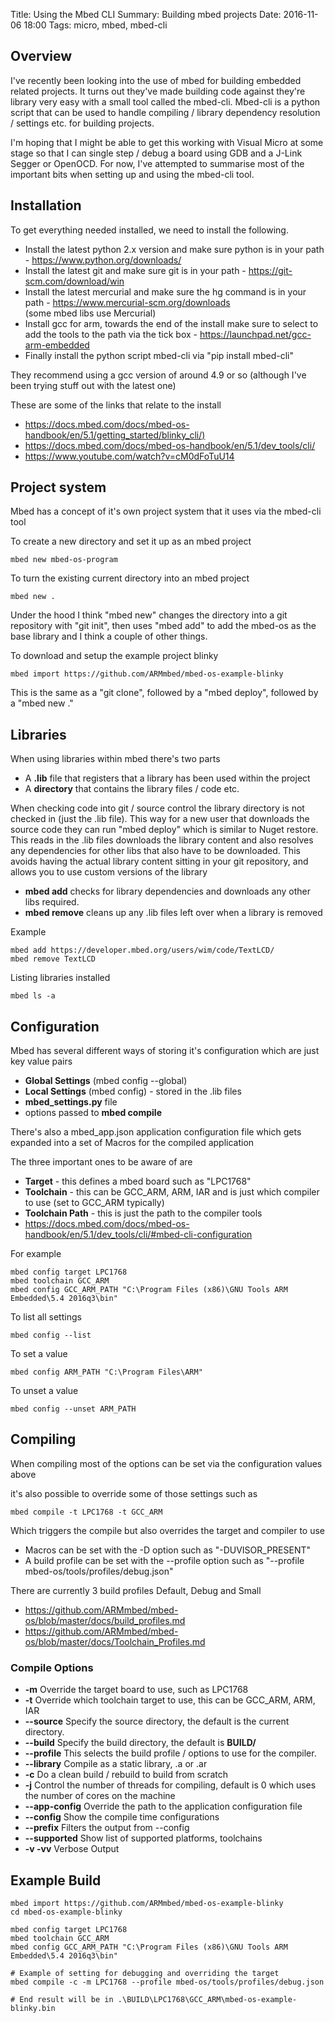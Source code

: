 Title: Using the Mbed CLI
Summary: Building mbed projects
Date: 2016-11-06 18:00
Tags: micro, mbed, mbed-cli

## Overview

I've recently been looking into the use of mbed for building embedded related projects.
It turns out they've made building code against they're library very easy with a small tool called the mbed-cli.
Mbed-cli is a python script that can be used to handle compiling / library dependency resolution / settings etc. for building projects.

I'm hoping that I might be able to get this working with Visual Micro at some stage so that I can single step / debug a board using GDB and a J-Link Segger or OpenOCD.
For now, I've attempted to summarise most of the important bits when setting up and using the mbed-cli tool.


## Installation

To get everything needed installed, we need to install the following.

  * Install the latest python 2.x version and make sure python is in your path - <https://www.python.org/downloads/>
  * Install the latest git and make sure git is in your path - <https://git-scm.com/download/win>
  * Install the latest mercurial and make sure the hg command is in your path - <https://www.mercurial-scm.org/downloads> <br>
    (some mbed libs use Mercurial)
  * Install gcc for arm, towards the end of the install make sure to select to add the tools to the path via the tick box - <https://launchpad.net/gcc-arm-embedded>
  * Finally install the python script mbed-cli via "pip install mbed-cli"

They recommend using a gcc version of around 4.9 or so (although I've been trying stuff out with the latest one)

These are some of the links that relate to the install

  * <https://docs.mbed.com/docs/mbed-os-handbook/en/5.1/getting_started/blinky_cli/)>
  * <https://docs.mbed.com/docs/mbed-os-handbook/en/5.1/dev_tools/cli/>
  * <https://www.youtube.com/watch?v=cM0dFoTuU14>


## Project system

Mbed has a concept of it's own project system that it uses via the mbed-cli tool

To create a new directory and set it up as an mbed project
```
mbed new mbed-os-program
```

To turn the existing current directory into an mbed project
```
mbed new .
```

Under the hood I think "mbed new" changes the directory into a git repository with "git init", then uses "mbed add" to add the mbed-os as the base library
and I think a couple of other things.

To download and setup the example project blinky
```
mbed import https://github.com/ARMmbed/mbed-os-example-blinky
```
This is the same as a "git clone", followed by a "mbed deploy", followed by a "mbed new ."



## Libraries

When using libraries within mbed there's two parts

  * A **.lib** file that registers that a library has been used within the project
  * A **directory** that contains the library files / code etc.

When checking code into git / source control the library directory is not checked in (just the .lib file).
This way for a new user that downloads the source code they can run "mbed deploy" which is similar to Nuget restore.
This reads in the .lib files downloads the library content and also resolves any dependencies for other libs that also have to be downloaded.
This avoids having the actual library content sitting in your git repository, and allows you to use custom versions of the library

  * **mbed add** checks for library dependencies and downloads any other libs required.
  * **mbed remove** cleans up any .lib files left over when a library is removed

Example
```
mbed add https://developer.mbed.org/users/wim/code/TextLCD/
mbed remove TextLCD
```

Listing libraries installed
```
mbed ls -a
```


## Configuration

Mbed has several different ways of storing it's configuration which are just key value pairs

  * **Global Settings** (mbed config --global)
  * **Local Settings** (mbed config) - stored in the .lib files
  * **mbed_settings.py** file
  * options passed to **mbed compile**

There's also a mbed_app.json application configuration file which gets expanded into a set of Macros for the compiled application

The three important ones to be aware of are

  * **Target** - this defines a mbed board such as "LPC1768"
  * **Toolchain** - this can be GCC_ARM, ARM, IAR and is just which compiler to use (set to GCC_ARM typically)
  * **Toolchain Path** - this is just the path to the compiler tools
  * <https://docs.mbed.com/docs/mbed-os-handbook/en/5.1/dev_tools/cli/#mbed-cli-configuration>

For example
```
mbed config target LPC1768
mbed toolchain GCC_ARM
mbed config GCC_ARM_PATH "C:\Program Files (x86)\GNU Tools ARM Embedded\5.4 2016q3\bin"
```

To list all settings
```
mbed config --list
```

To set a value
```
mbed config ARM_PATH "C:\Program Files\ARM"
```

To unset a value
```
mbed config --unset ARM_PATH
```


## Compiling

When compiling most of the options can be set via the configuration values above <br>

it's also possible to override some of those settings such as

```
mbed compile -t LPC1768 -t GCC_ARM
```
Which triggers the compile but also overrides the target and compiler to use

  * Macros can be set with the -D option such as "-DUVISOR_PRESENT"
  * A build profile can be set with the --profile option such as "--profile mbed-os/tools/profiles/debug.json"

There are currently 3 build profiles Default, Debug and Small

  * <https://github.com/ARMmbed/mbed-os/blob/master/docs/build_profiles.md>
  * <https://github.com/ARMmbed/mbed-os/blob/master/docs/Toolchain_Profiles.md>

### Compile Options

  * **-m**	Override the target board to use, such as LPC1768
  * **-t**	Override which toolchain target to use, this can be GCC_ARM, ARM, IAR
  * **--source**	Specify the source directory, the default is the current directory.
  * **--build**		Specify the build directory, the default is **BUILD/**
  * **--profile**	This selects the build profile / options to use for the compiler.
  * **--library**	Compile as a static library, .a or .ar
  * **-c**		Do a clean build / rebuild to build from scratch
  * **-j**		Control the number of threads for compiling, default is 0 which uses the number of cores on the machine
  * **--app-config**	Override the path to the application configuration file
  * **--config**	Show the compile time configurations
  * **--prefix**	Filters the output from --config
  * **--supported**	Show list of supported platforms, toolchains
  * **-v -vv**		Verbose Output


## Example Build

```
mbed import https://github.com/ARMmbed/mbed-os-example-blinky
cd mbed-os-example-blinky

mbed config target LPC1768
mbed toolchain GCC_ARM
mbed config GCC_ARM_PATH "C:\Program Files (x86)\GNU Tools ARM Embedded\5.4 2016q3\bin"

# Example of setting for debugging and overriding the target
mbed compile -c -m LPC1768 --profile mbed-os/tools/profiles/debug.json

# End result will be in .\BUILD\LPC1768\GCC_ARM\mbed-os-example-blinky.bin
```
